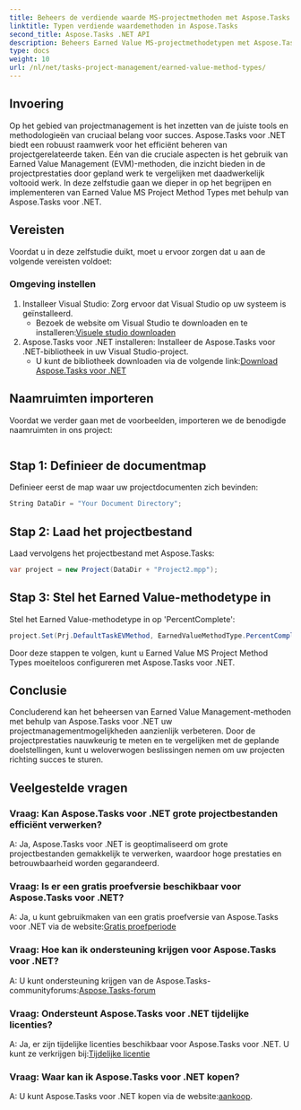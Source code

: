 ```yaml
---
title: Beheers de verdiende waarde MS-projectmethoden met Aspose.Tasks
linktitle: Typen verdiende waardemethoden in Aspose.Tasks
second_title: Aspose.Tasks .NET API
description: Beheers Earned Value MS-projectmethodetypen met Aspose.Tasks voor .NET. Verbeter moeiteloos de efficiëntie van projectbeheer.
type: docs
weight: 10
url: /nl/net/tasks-project-management/earned-value-method-types/
---
```

## Invoering
Op het gebied van projectmanagement is het inzetten van de juiste tools en methodologieën van cruciaal belang voor succes. Aspose.Tasks voor .NET biedt een robuust raamwerk voor het efficiënt beheren van projectgerelateerde taken. Eén van die cruciale aspecten is het gebruik van Earned Value Management (EVM)-methoden, die inzicht bieden in de projectprestaties door gepland werk te vergelijken met daadwerkelijk voltooid werk. In deze zelfstudie gaan we dieper in op het begrijpen en implementeren van Earned Value MS Project Method Types met behulp van Aspose.Tasks voor .NET.
## Vereisten
Voordat u in deze zelfstudie duikt, moet u ervoor zorgen dat u aan de volgende vereisten voldoet:
### Omgeving instellen
1. Installeer Visual Studio: Zorg ervoor dat Visual Studio op uw systeem is geïnstalleerd.
   -  Bezoek de website om Visual Studio te downloaden en te installeren:[Visuele studio downloaden](https://visualstudio.microsoft.com/downloads/)
2. Aspose.Tasks voor .NET installeren: Installeer de Aspose.Tasks voor .NET-bibliotheek in uw Visual Studio-project.
   -  U kunt de bibliotheek downloaden via de volgende link:[Download Aspose.Tasks voor .NET](https://releases.aspose.com/tasks/net/)

## Naamruimten importeren
Voordat we verder gaan met de voorbeelden, importeren we de benodigde naamruimten in ons project:
```csharp

```

## Stap 1: Definieer de documentmap
Definieer eerst de map waar uw projectdocumenten zich bevinden:
```csharp
String DataDir = "Your Document Directory";
```
## Stap 2: Laad het projectbestand
Laad vervolgens het projectbestand met Aspose.Tasks:
```csharp
var project = new Project(DataDir + "Project2.mpp");
```
## Stap 3: Stel het Earned Value-methodetype in
Stel het Earned Value-methodetype in op 'PercentComplete':
```csharp
project.Set(Prj.DefaultTaskEVMethod, EarnedValueMethodType.PercentComplete);
```
Door deze stappen te volgen, kunt u Earned Value MS Project Method Types moeiteloos configureren met Aspose.Tasks voor .NET.

## Conclusie
Concluderend kan het beheersen van Earned Value Management-methoden met behulp van Aspose.Tasks voor .NET uw projectmanagementmogelijkheden aanzienlijk verbeteren. Door de projectprestaties nauwkeurig te meten en te vergelijken met de geplande doelstellingen, kunt u weloverwogen beslissingen nemen om uw projecten richting succes te sturen.
## Veelgestelde vragen
### Vraag: Kan Aspose.Tasks voor .NET grote projectbestanden efficiënt verwerken?
A: Ja, Aspose.Tasks voor .NET is geoptimaliseerd om grote projectbestanden gemakkelijk te verwerken, waardoor hoge prestaties en betrouwbaarheid worden gegarandeerd.
### Vraag: Is er een gratis proefversie beschikbaar voor Aspose.Tasks voor .NET?
A: Ja, u kunt gebruikmaken van een gratis proefversie van Aspose.Tasks voor .NET via de website:[Gratis proefperiode](https://releases.aspose.com/)
### Vraag: Hoe kan ik ondersteuning krijgen voor Aspose.Tasks voor .NET?
 A: U kunt ondersteuning krijgen van de Aspose.Tasks-communityforums:[Aspose.Tasks-forum](https://forum.aspose.com/c/tasks/15)
### Vraag: Ondersteunt Aspose.Tasks voor .NET tijdelijke licenties?
 A: Ja, er zijn tijdelijke licenties beschikbaar voor Aspose.Tasks voor .NET. U kunt ze verkrijgen bij:[Tijdelijke licentie](https://purchase.aspose.com/temporary-license/)
### Vraag: Waar kan ik Aspose.Tasks voor .NET kopen?
 A: U kunt Aspose.Tasks voor .NET kopen via de website:[aankoop](https://purchase.aspose.com/buy).